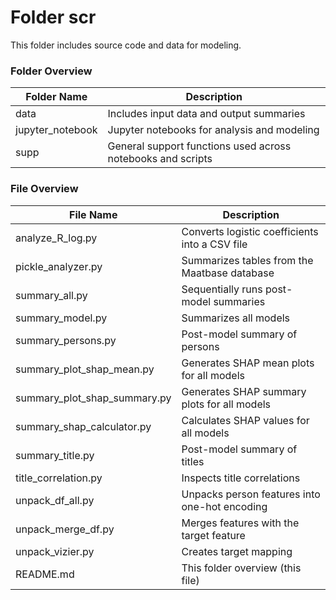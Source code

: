 # Folder scr
This folder includes source code and data for modeling.

### Folder Overview

| Folder Name | Description |
|---|---|
| data | Includes input data and output summaries |
| jupyter_notebook | Jupyter notebooks for analysis and modeling |
| supp | General support functions used across notebooks and scripts |

### File Overview

| File Name | Description |
|---|---|
| analyze_R_log.py | Converts logistic coefficients into a CSV file |
| pickle_analyzer.py | Summarizes tables from the Maatbase database |
| summary_all.py | Sequentially runs post-model summaries |
| summary_model.py | Summarizes all models |
| summary_persons.py | Post-model summary of persons |
| summary_plot_shap_mean.py | Generates SHAP mean plots for all models |
| summary_plot_shap_summary.py | Generates SHAP summary plots for all models |
| summary_shap_calculator.py | Calculates SHAP values for all models |
| summary_title.py | Post-model summary of titles |
| title_correlation.py | Inspects title correlations |
| unpack_df_all.py | Unpacks person features into one-hot encoding |
| unpack_merge_df.py | Merges features with the target feature |
| unpack_vizier.py | Creates target mapping |
| README.md | This folder overview (this file) |
